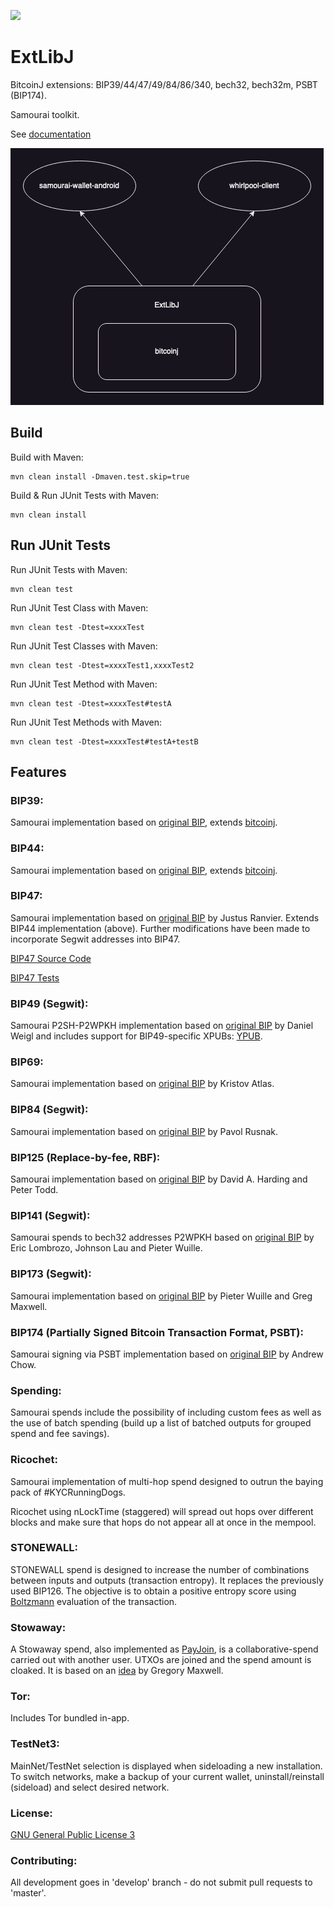 [![](https://jitpack.io/v/io.samourai.code.wallet/ExtLibJ.svg)](https://jitpack.io/#io.samourai.code.wallet/ExtLibJ)

# ExtLibJ
BitcoinJ extensions: BIP39/44/47/49/84/86/340, bech32, bech32m, PSBT (BIP174).

Samourai toolkit.

See [documentation](README-DOC.md)

<img src="./doc/resources/diagram.png" alt="stack diagram"/>


## Build
Build with Maven:
```
mvn clean install -Dmaven.test.skip=true
```

Build & Run JUnit Tests with Maven:
```
mvn clean install
```


## Run JUnit Tests
Run JUnit Tests with Maven:
```
mvn clean test
```

Run JUnit Test Class with Maven:
```
mvn clean test -Dtest=xxxxTest
```

Run JUnit Test Classes with Maven:
```
mvn clean test -Dtest=xxxxTest1,xxxxTest2
```

Run JUnit Test Method with Maven:
```
mvn clean test -Dtest=xxxxTest#testA
```

Run JUnit Test Methods with Maven:
```
mvn clean test -Dtest=xxxxTest#testA+testB
```


## Features

### BIP39:

Samourai implementation based on [original BIP](https://github.com/bitcoin/bips/blob/master/bip-0039.mediawiki), extends [bitcoinj](https://bitcoinj.github.io/).

### BIP44:

Samourai implementation based on [original BIP](https://github.com/bitcoin/bips/blob/master/bip-0044.mediawiki), extends [bitcoinj](https://bitcoinj.github.io/).

### BIP47:

Samourai implementation based on [original BIP](https://github.com/bitcoin/bips/blob/master/bip-0047.mediawiki) by Justus Ranvier. Extends BIP44 implementation (above). Further modifications have been made to incorporate Segwit addresses into BIP47.

[BIP47 Source Code](https://code.samourai.io/wallet/ExtLibJ/-/tree/develop/java/com/samourai/wallet/bip47)

[BIP47 Tests](https://gist.github.com/SamouraiDev/6aad669604c5930864bd)

### BIP49 (Segwit):

Samourai P2SH-P2WPKH implementation based on [original BIP](https://github.com/bitcoin/bips/blob/master/bip-0049.mediawiki) by Daniel Weigl and includes support for BIP49-specific XPUBs: [YPUB](https://github.com/Samourai-Wallet/sentinel-android/issues/16).

### BIP69:

Samourai implementation based on [original BIP](https://github.com/bitcoin/bips/blob/master/bip-0069.mediawiki) by Kristov Atlas.

### BIP84 (Segwit):

Samourai implementation based on [original BIP](https://github.com/bitcoin/bips/blob/master/bip-0084.mediawiki) by Pavol Rusnak.

### BIP125 (Replace-by-fee, RBF):

Samourai implementation based on [original BIP](https://github.com/bitcoin/bips/blob/master/bip-0125.mediawiki) by David A. Harding and Peter Todd.

### BIP141 (Segwit):

Samourai spends to bech32 addresses P2WPKH based on [original BIP](https://github.com/bitcoin/bips/blob/master/bip-0141.mediawiki) by Eric Lombrozo, Johnson Lau and Pieter Wuille.

### BIP173 (Segwit):

Samourai implementation based on [original BIP](https://github.com/bitcoin/bips/blob/master/bip-0173.mediawiki) by Pieter Wuille and Greg Maxwell.

### BIP174 (Partially Signed Bitcoin Transaction Format, PSBT):

Samourai signing via PSBT implementation based on [original BIP](https://github.com/bitcoin/bips/blob/master/bip-0174.mediawiki) by  Andrew Chow.

### Spending:

Samourai spends include the possibility of including custom fees as well as the use of batch spending (build up a list of batched outputs for grouped spend and fee savings).

### Ricochet:

Samourai implementation of multi-hop spend designed to outrun the baying pack of #KYCRunningDogs.

Ricochet using nLockTime (staggered) will spread out hops over different blocks and make sure that hops do not appear all at once in the mempool.

### STONEWALL:

STONEWALL spend is designed to increase the number of combinations between inputs and outputs (transaction entropy). It replaces the previously used BIP126. The objective is to obtain a positive entropy score using [Boltzmann](https://github.com/Samourai-Wallet/boltzmann) evaluation of the transaction.

### Stowaway:

A Stowaway spend, also implemented as [PayJoin](https://joinmarket.me/blog/blog/payjoin/), is a collaborative-spend carried out with another user. UTXOs are joined and the spend amount is cloaked. It is based on an [idea](https://bitcointalk.org/index.php?topic=139581.0) by Gregory Maxwell.

### Tor:

Includes Tor bundled in-app.

### TestNet3:

MainNet/TestNet selection is displayed when sideloading a new installation. To switch networks, make a backup of your current wallet, uninstall/reinstall (sideload) and select desired network.

### License:

[GNU General Public License 3](https://code.samourai.io/wallet/ExtLibJ/-/blob/develop/LICENSE-ExtLibJ)

### Contributing:

All development goes in 'develop' branch - do not submit pull requests to 'master'.
